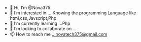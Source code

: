 - 👋 Hi, I’m @Nova375
- 👀 I’m interested in ... Knowing the  programming Language like html,css,Javscript,Php
- 🌱 I’m currently learning ...Php
- 💞️ I’m looking to collaborate on ...
- 📫 How to reach me ...novatech375@gmail.com

<!---
Nova375/Nova375 is a ✨ special ✨ repository because its `README.md` (this file) appears on your GitHub profile.
You can click the Preview link to take a look at your changes.
--->
